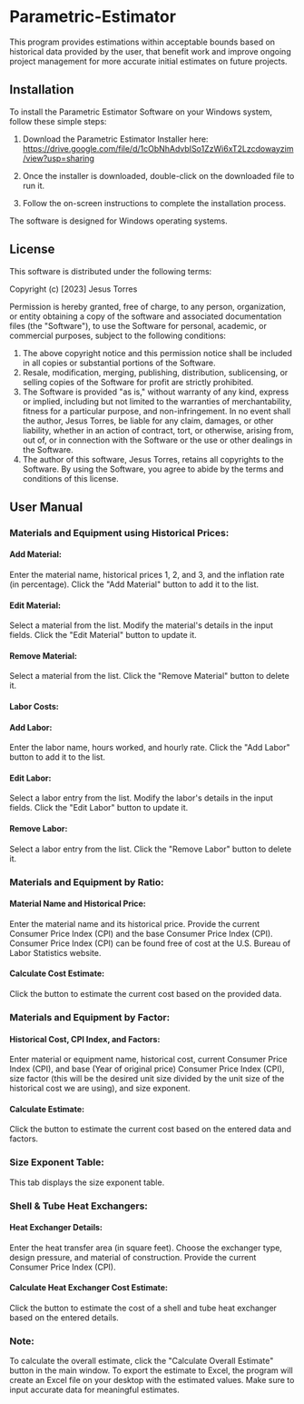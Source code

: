 # Parametric-Estimator
This program provides estimations within acceptable bounds based on historical data provided by the user, that benefit work and improve ongoing project management for more accurate initial estimates on future projects.

## Installation

To install the Parametric Estimator Software on your Windows system, follow these simple steps:

1. Download the Parametric Estimator Installer here: https://drive.google.com/file/d/1cObNhAdvbISo1ZzWi6xT2Lzcdowayzim/view?usp=sharing

2. Once the installer is downloaded, double-click on the downloaded file to run it.

3. Follow the on-screen instructions to complete the installation process.

The software is designed for Windows operating systems.

## License

This software is distributed under the following terms:

Copyright (c) [2023] Jesus Torres

Permission is hereby granted, free of charge, to any person, organization, or entity obtaining a copy of the software and associated documentation files (the "Software"), to use the Software for personal, academic, or commercial purposes, subject to the following conditions:

1. The above copyright notice and this permission notice shall be included in all copies or substantial portions of the Software.
2. Resale, modification, merging, publishing, distribution, sublicensing, or selling copies of the Software for profit are strictly prohibited.
3. The Software is provided "as is," without warranty of any kind, express or implied, including but not limited to the warranties of merchantability, fitness for a particular purpose, and non-infringement. In no event shall the author, Jesus Torres, be liable for any claim, damages, or other liability, whether in an action of contract, tort, or otherwise, arising from, out of, or in connection with the Software or the use or other dealings in the Software.
4. The author of this software, Jesus Torres, retains all copyrights to the Software.
By using the Software, you agree to abide by the terms and conditions of this license.

## User Manual

### Materials and Equipment using Historical Prices:

#### Add Material:

Enter the material name, historical prices 1, 2, and 3, and the inflation rate (in percentage). Click the "Add Material" button to add it to the list.

#### Edit Material:

Select a material from the list. Modify the material's details in the input fields. Click the "Edit Material" button to update it.

#### Remove Material:

Select a material from the list. Click the "Remove Material" button to delete it.

#### Labor Costs:

#### Add Labor:

Enter the labor name, hours worked, and hourly rate. Click the "Add Labor" button to add it to the list.

#### Edit Labor:

Select a labor entry from the list. Modify the labor's details in the input fields. Click the "Edit Labor" button to update it.

#### Remove Labor:

Select a labor entry from the list. Click the "Remove Labor" button to delete it.

### Materials and Equipment by Ratio:

#### Material Name and Historical Price:

Enter the material name and its historical price. Provide the current Consumer Price Index (CPI) and the base Consumer Price Index (CPI). Consumer Price Index (CPI) can be found free of cost at the U.S. Bureau of Labor Statistics website.

#### Calculate Cost Estimate:

Click the button to estimate the current cost based on the provided data.

### Materials and Equipment by Factor:

#### Historical Cost, CPI Index, and Factors:

Enter material or equipment name, historical cost, current Consumer Price Index (CPI), and base (Year of original price) Consumer Price Index (CPI), size factor (this will be the desired unit size divided by the unit size of the historical cost we are using), and size exponent.

#### Calculate Estimate:

Click the button to estimate the current cost based on the entered data and factors.

### Size Exponent Table:

This tab displays the size exponent table.

### Shell & Tube Heat Exchangers:

#### Heat Exchanger Details:

Enter the heat transfer area (in square feet). Choose the exchanger type, design pressure, and material of construction. Provide the current Consumer Price Index (CPI).

#### Calculate Heat Exchanger Cost Estimate:

Click the button to estimate the cost of a shell and tube heat exchanger based on the entered details.

### Note:

To calculate the overall estimate, click the "Calculate Overall Estimate" button in the main window. To export the estimate to Excel, the program will create an Excel file on your desktop with the estimated values. Make sure to input accurate data for meaningful estimates.


